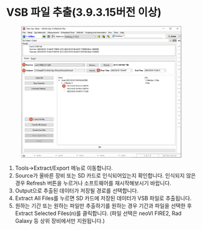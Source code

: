 # VSB 파일 추출(3.9.3.15버전 이상)

<figure><img src="../../.gitbook/assets/2022-02-03-15-56-46 (1).png" alt=""><figcaption></figcaption></figure>

1. Tools->Extract/Export 메뉴로 이동합니다.
2. Source가 올바른 장비 또는 SD 카드로 인식되어있는지 확인합니다. 인식되지 않은 경우 Refresh 버튼을 누르거나 소프트웨어를 재시작해보시기 바랍니다.
3. Output으로 추출된 데이터가 저장될 경로를 선택합니다.
4. Extract All Files를 누르면 SD 카드에 저장된 데이터가 VSB 파일로 추출됩니다.
5. 원하는 기간 또는 원하는 파일만 추출하기를 원하는 경우 기간과 파일을 선택한 후 Extract Selected Files(n)를 클릭합니다. (파일 선택은 neoVI FIRE2, Rad Galaxy 등 상위 장비에서만 지원됩니다.)
